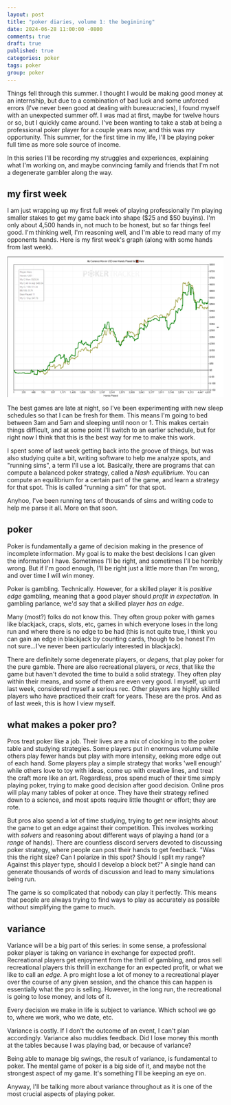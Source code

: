 ```yaml
---
layout: post
title: "poker diaries, volume 1: the beginining"
date: 2024-06-28 11:00:00 -0800
comments: true
draft: true
published: true
categories: poker
tags: poker
group: poker
---
```



Things fell through this summer. I thought I would be making good money at an
internship, but due to a combination of bad luck and some unforced errors (I've
never been good at dealing with bureaucracies), I found myself with an
unexpected summer off. I was mad at first, maybe for twelve hours or so, but I
quickly came around. I've been wanting to take a stab at being a professional poker player
for a couple years now, and this was my opportunity. This summer, for the first
time in my life, I'll be playing poker full time as more sole source of income.

In this series I'll be recording my struggles and experiences, explaining what
I'm working on, and maybe convincing family and friends that I'm not a
degenerate gambler along the way.

## my first week

I am just wrapping up my first full week of playing professionally I'm playing
smaller stakes to get my game back into shape ($25 and $50 buyins).  I'm only
about 4,500 hands in, not much to be honest, but so far things feel good.  I'm
thinking well, I'm reasoning well, and I'm able to read many of my opponents
hands. Here is my first week's graph (along with some hands from last week).

![first week's graph](/assets/img/poker_diaries/graph_week_1.png)

The best games are late at night, so I've been experimenting with new sleep
schedules so that I can be fresh for them. This means I'm going to bed between
3am and 5am and sleeping until noon or 1. This makes certain things difficult,
and at some point I'll switch to an earlier schedule, but for right now I think
that this is the best way for me to make this work.

I spent some of last week getting back into the groove of things, but was also
studying quite a bit, writing software to help me analyze spots, and "running
sims", a term I'll use a lot. Basically, there are programs that can compute a
balanced poker strategy, called a _Nash equilibrium_. You can compute an
equilibrium for a certain part of the game, and learn a strategy for that spot.
This is called "running a sim" for that spot.

Anyhoo, I've been running tens of thousands of sims and writing code to help me
parse it all. More on that soon.

## poker

Poker is fundamentally a game of decision making in the presence of incomplete
information. My goal is to make the best decisions I can given the information I
have. Sometimes I'll be right, and sometimes I'll be horribly wrong.  But if I'm
good enough, I'll be right just a little more than I'm wrong, and over time I
will win money.

Poker is gambling. Technically. However, for a skilled player it is _positive
edge_ gambling, meaning that a good player should _profit in expectation_. In
gambling parlance, we'd say that a skilled player _has an edge_.

Many (most?) folks do not know this. They often group poker with games like
blackjack, craps, slots, etc, games in which everyone loses in the long run and
where there is no edge to be had (this is not quite true, I think you can gain
an edge in blackjack by counting cards, though to be honest I'm not sure...I've
never been particularly interested in blackjack).

There are definitely some degenerate players, or _degens_, that play poker for
the pure gamble.  There are also recreational players, or _recs_, that like the
game but haven't devoted the time to build a solid strategy.  They often play
within their means, and some of them are even very good. I myself, up until last
week, considered myself a serious rec. Other players are highly skilled players
who have practiced their craft for years. These are the pros. And as of last
week, this is how I view myself.

## what makes a poker pro?

Pros treat poker like a job. Their lives are a mix of clocking in to the poker
table and studying strategies. Some players put in enormous volume while others
play fewer hands but play with more intensity, eeking more edge out of each
hand.  Some players play a simple strategy that works 'well enough' while others
love to toy with ideas, come up with creative lines, and treat the craft more
like an art.
Regardless, pros spend much of their time simply playing poker, trying to make
good decision after good decision. Online pros will play many tables of poker at
once. They have their strategy refined down to a science, and most spots require
little thought or effort; they are rote.

But pros also spend a lot of time studying, trying to get new insights about the
game to get an edge against their competition. This involves working with
_solvers_ and reasoning about different ways of playing a hand (or a _range_ of
hands). There are countless discord servers devoted to discussing poker
strategy, where people can post their hands to get feedback.  "Was this the
right size? Can I polarize in this spot? Should I split my range?  Against this
player type, should I develop a block bet?" A single hand can generate thousands
of words of discussion and lead to many simulations being run.

The game is so complicated that nobody can play it perfectly. This means that
people are always trying to find ways to play as accurately as possible without
simplifying the game to much.

## variance

Variance will be a big part of this series: in some sense, a professional poker
player is taking on variance in exchange for expected profit. Recreational
players get enjoyment from the thrill of gambling, and pros sell recreational
players this thrill in exchange for an expected profit, or what we like to call
an _edge_.  A pro might lose a lot of money to a recreational player over the
course of any given session, and the chance this can happen is essentially what
the pro is selling.  However, in the long run, the recreational is going to lose
money, and lots of it.

Every decision we make in life is subject to variance. Which school we go to,
where we work, who we date, etc.

Variance is costly. If I don't the outcome of an event, I can't plan
accordingly. Variance also muddies feedback. Did I lose money this month at the
tables because I was playing bad, or because of variance?

Being able to manage big swings, the result of variance, is fundamental to
poker. The mental game of poker is a big side of it, and maybe not the strongest
aspect of my game. It's something I'll be keeping an eye on.

Anyway, I'll be talking more about variance throughout as it is one of the most
crucial aspects of playing poker.
